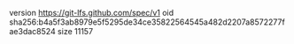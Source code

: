 version https://git-lfs.github.com/spec/v1
oid sha256:b4a5f3ab8979e5f5295de34ce35822564545a482d2207a8572277fae3dac8524
size 11157
